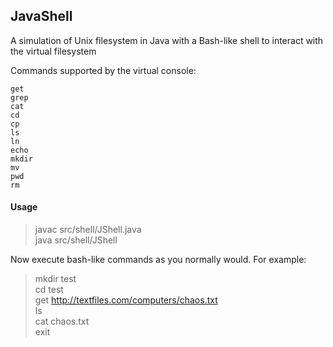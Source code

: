 ## JavaShell

A simulation of Unix filesystem in Java with a Bash-like shell to interact with the virtual filesystem

Commands supported by the virtual console:
```
get
grep
cat
cd
cp
ls
ln
echo
mkdir
mv
pwd
rm
```

#### Usage
> javac src/shell/JShell.java <br/>
> java src/shell/JShell

Now execute bash-like commands as you normally would. For example:
> mkdir test <br/>
> cd test <br/>
> get http://textfiles.com/computers/chaos.txt <br/>
> ls <br/>
> cat chaos.txt <br/>
> exit
